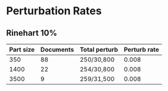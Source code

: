 # Perturbation Rates

## Rinehart 10%

| Part size | Documents | Total perturb    | Perturb rate |
| --------- | --------- | ---------------- | ------------ |
| 350       | 88        | 250/30,800       | 0.008        |
| 1400      | 22        | 254/30,800       | 0.008        |
| 3500      | 9         | 259/31,500       | 0.008        |


